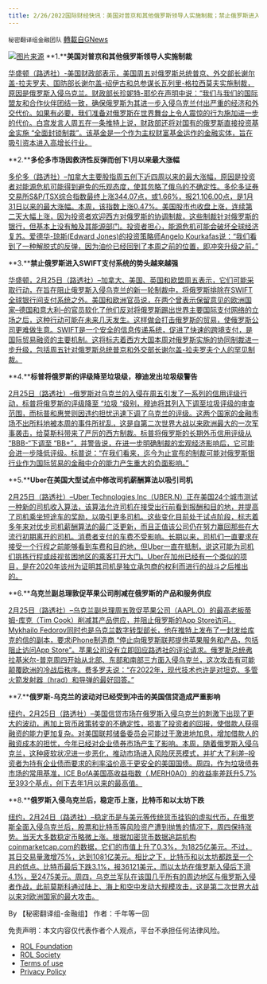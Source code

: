 ```yaml
---
title: 2/26/2022国际财经快讯：美国对普京和其他俄罗斯领导人实施制裁；禁止俄罗斯进入SWIFT支付系统的势头越来越强
---
```

`秘密翻译组金融团队` [轉載自GNews](https://gnews.org/zh-hans/2070006/)

![](https://assets.gnews.org/wp-content/uploads/2022/02/图片1-124.png)[图片来源](https://dzm0ugdauank9.cloudfront.net)
**1.****美国对普京和其他俄罗斯领导人实施制裁**

[华盛顿（路透社）-美国财政部表示，美国周五对俄罗斯总统普京、外交部长谢尔盖-拉夫罗夫、国防部长谢尔盖-绍伊古和总参谋长瓦列里-格拉西莫夫实施制裁，原因是俄罗斯入侵乌克兰。财政部长珍妮特-耶伦在声明中说：“我们与我们的国际盟友和合作伙伴团结一致，确保俄罗斯为其进一步入侵乌克兰付出严重的经济和外交代价。如果有必要，我们准备对俄罗斯在世界舞台上令人震惊的行为施加进一步的代价。白宫发言人周五在一条推特上说，财政部还将对国有的俄罗斯直接投资基金实施 “全面封锁制裁”。该基金是一个作为主权财富基金运作的金融实体，旨在吸引资本进入高增长行业。](https://www.oann.com/u-s-to-impose-blocking-sanctions-on-state-owned-russia-direct-investment-fund/)

**2.****多伦多市场因救济性反弹而创下1月以来最大涨幅**

[多伦多（路透社）–加拿大主要股指周五创下近四周以来的最大涨幅，原因是投资者对能源危机可能得到避免的乐观态度，使其忽略了俄乌的不确定性。多伦多证券交易所S&P/TSX综合指数最终上涨344.07点，或1.66%，报21,106.00点，是1月31日以来的最大涨幅。本周，该指数上涨0.47%。美国股市也收盘上涨，连续第二天大幅上涨，因为投资者欢迎西方对俄罗斯的协调制裁，这些制裁针对俄罗斯的银行，但基本上没有触及其能源部门。投资者担心，能源危机可能会破坏全球经济复苏。爱德华-琼斯(Edward Jones)的投资策略师Angelo Kourkafas说：“我们看到了一种解脱式的反弹，因为油价已经回到了本周之前的位置，即冲突升级之前。”](https://www.oann.com/tsx-futures-down-on-weaker-commodities-ukraine-crisis-keeps-investors-on-edge/)

**3.****禁止俄罗斯进入SWIFT支付系统的势头越来越强**

[华盛顿，2月25日（路透社）–加拿大、美国、英国和欧盟周五表示，它们可能采取行动，在旨在阻止俄罗斯入侵乌克兰的新一轮制裁中，将俄罗斯排除在SWIFT全球银行间支付系统之外。美国和欧洲官员说，在两个曾表示保留意见的欧洲国家–德国和意大利–的官员软化了他们反对将俄罗斯踢出世界主要国际支付网络的立场之后，这种行动可能在未来几天发生。这样做会打击俄罗斯的贸易，使俄罗斯公司更难做生意。SWIFT是一个安全的信息传递系统，促进了快速的跨境支付，是国际贸易融资的主要机制。这将标志着西方大国本周对俄罗斯实施的协同制裁进一步升级，包括周五针对俄罗斯总统普京和外交部长谢尔盖-拉夫罗夫个人的罕见制裁。](https://www.reuters.com/world/europe/momentum-grows-ban-russia-swift-payment-system-2022-02-26/)

**4.****标普将俄罗斯的评级降至垃圾级，穆迪发出垃圾级警告**

[2月25日（路透社）–俄罗斯对乌克兰的入侵在周五引发了一系列的信用评级行动，标普将俄罗斯的评级降至 “垃圾 “级别，穆迪将其列入下调至垃圾评级的审查范围，而标普和惠誉则因违约担忧迅速下调了乌克兰的评级。这两个国家的金融市场不出所料地被本周的事件所扰乱，这是自第二次世界大战以来欧洲最大的一次军事袭击，给莫斯科带来了严厉的西方制裁。标普将俄罗斯的长期外币信用评级从 “BBB-“下调至 “BB+”，并警告说，在进一步明确制裁的宏观经济影响后，它可能会进一步降低评级。标普说：“在我们看来，迄今为止宣布的制裁可能对俄罗斯银行业作为国际贸易的金融中介的能力产生重大的负面影响。”](https://www.reuters.com/markets/rates-bonds/moodys-puts-russia-ukraine-ratings-review-downgrade-2022-02-25/)

**5.****Uber在美国大型试点中修改司机薪酬算法以吸引司机**

[2月25日（路透社）–Uber Technologies Inc（UBER.N）正在美国24个城市测试一种新的司机收入算法，该算法允许司机在接受出行前看到报酬和目的地，并提高了司机乘坐短途车的奖励，以吸引更多司机。这些变化目前处于试点阶段，标志着多年来对优步司机薪酬算法的最广泛更新，而且正值该公司仍在努力赢回那些在大流行初期离开的司机。消费者支付的车费不受影响。长期以来，司机们一直要求在接受一个行程之前能够看到车费和目的地，但Uber一直在抵制，说这可能为司机们挑拣行程或歧视贫困地区的乘客打开大门。Uber在加州已经有一个类似的项目，是在2020年该州为证明其司机是独立承包商的权利而进行的战斗之后推出的。](https://www.reuters.com/business/autos-transportation/exclusive-uber-revamps-driver-pay-algorithm-large-us-pilot-attract-drivers-2022-02-26/)

**6.****乌克兰副总理敦促苹果公司削减在俄罗斯的产品和服务供应**

[2月25日（路透社）–乌克兰副总理周五敦促苹果公司（AAPL.O）的最高老板蒂姆-库克（Tim Cook）削减其产品供应，并阻止俄罗斯的App Store访问。Mykhailo Fedorov同时也是乌克兰数字转型部长，他在推特上发布了一封发给库克的信的副本，要求iPhone制造商 “停止向俄罗斯联邦提供苹果服务和产品，包括阻止访问App Store”。苹果公司没有立即回应路透社的评论请求。俄罗斯总统弗拉基米尔-普京周四开始从北部、东部和南部三方面入侵乌克兰，这次攻击有可能颠覆欧洲的冷战后秩序。费多罗夫说：“在2022年，现代技术也许是对坦克、多管火箭发射器（hrad）和导弹的最好回答。”](https://www.reuters.com/world/ukraine-vice-pm-urges-apple-cut-products-services-supply-russia-2022-02-25/)

**7.****俄罗斯-乌克兰的波动对已经受到冲击的美国信贷造成严重影响**

[纽约，2月25日（路透社）–美国信贷市场在俄罗斯入侵乌克兰的刺激下出现了更大的波动，再加上货币政策转变的不确定性，损害了投资者的回报，使借款人获得融资的能力更加复杂。对美国联邦储备委员会可能过于激进地加息，增加借款人的融资成本的担忧，今年已经对企业债券市场产生了影响。本周，随着俄罗斯入侵乌克兰，这种疲软状况进一步恶化，推动市场进入风险厌恶模式，并扩大了利差–投资者为持有企业债而要求的利率溢价高于更安全的美国国债。周四，作为垃圾债券市场的常用基准，ICE BofA美国高收益指数（.MERH0A0）的收益率差跃升5.7%至393个基点，创下去年1月以来的最高值。](https://www.reuters.com/business/russia-ukraine-volatility-hits-hard-already-hammered-us-credit-2022-02-25/)

**8.****俄罗斯入侵乌克兰后，稳定币上涨，比特币和以太坊下跌**

[纽约，2月24日（路透社）–稳定币是与美元等传统货币挂钩的虚拟代币，在俄罗斯全面入侵乌克兰后，股票和比特币等风险资产遭到抛售的情况下，周四保持涨势。当天大多数稳定币略微上涨。根据加密货币数据追踪机构coinmarketcap.com的数据，它们的市值上升了0.3%，为1825亿美元。不过，其日交易量激增75%，达到1081亿美元。相比之下，比特币和以太坊都跌至一个月的低点。比特币最后下跌3.1%，报36121美元，而以太坊在俄罗斯入侵后下滑4.1%，至2475美元。周四，乌克兰军队在该国几乎所有的周边地区与俄罗斯入侵者作战，此前莫斯科通过陆上、海上和空中发动大规模攻击，这是第二次世界大战以来对欧洲国家的最大攻击。](https://www.reuters.com/technology/stablecoins-gain-bitcoin-ether-fall-after-russia-invades-ukraine-2022-02-24/)

By 【秘密翻译组-金融组】
作者：千年等一回

 

免责声明：本文内容仅代表作者个人观点，平台不承担任何法律风险。

- [ROL Foundation](https://rolfoundation.org/)
- [ROL Society](https://rolsociety.org/)
- [Terms of use](https://gnews.org/terms-of-use-3/)
- [Privacy Policy](https://gnews.org/privacy-policy/)

